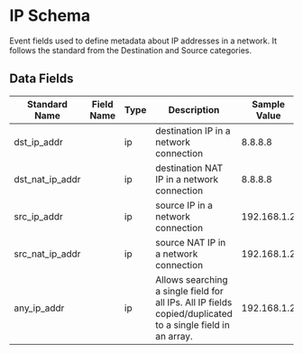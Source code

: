 # IP Schema
Event fields used to define metadata about IP addresses in a network. It follows the standard from the Destination and Source categories.

## Data Fields
|Standard Name|Field Name|Type|Description|Sample Value|
|---|---|---|---|---|
|dst_ip_addr||ip|destination IP in a network connection|8.8.8.8|
|dst_nat_ip_addr||ip|destination NAT IP in a network connection|8.8.8.8|
|src_ip_addr||ip|source IP in a network connection|192.168.1.2|
|src_nat_ip_addr||ip|source NAT IP in a network connection|192.168.1.2|
|any_ip_addr||ip|Allows searching a single field for all IPs. All IP fields copied/duplicated to a single field in an array.|192.168.1.2|
